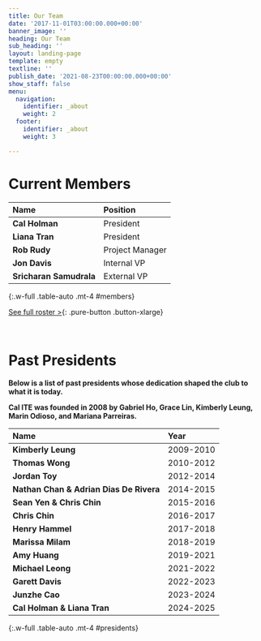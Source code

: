 ```yaml
---
title: Our Team
date: '2017-11-01T03:00:00.000+00:00'
banner_image: ''
heading: Our Team
sub_heading: ''
layout: landing-page
template: empty
textline: ''
publish_date: '2021-08-23T00:00:00.000+00:00'
show_staff: false
menu:
  navigation:
    identifier: _about
    weight: 2
  footer:
    identifier: _about
    weight: 3

---
```

# Current Members

|Name|Position|
|:---|:---|
|**Cal Holman**|President|
|**Liana Tran**|President|
|**Rob Rudy**|Project Manager|
|**Jon Davis**|Internal VP|
|**Sricharan Samudrala**|External VP|

{:.w-full .table-auto .mt-4 #members}

[See full roster >](https://callink.berkeley.edu/organization/ite){: .pure-button .button-xlarge}

<br>

# Past Presidents

**Below is a list of past presidents whose dedication shaped the club to what it is today.**

**Cal ITE was founded in 2008 by Gabriel Ho, Grace Lin, Kimberly Leung, Marin Odioso, and Mariana Parreiras.**


|Name|Year|
|:---|:---|
|**Kimberly Leung**|2009-2010|
|**Thomas Wong**|2010-2012|
|**Jordan Toy**|2012-2014|
|**Nathan Chan & Adrian Dias De Rivera**|2014-2015|
|**Sean Yen & Chris Chin**|2015-2016|
|**Chris Chin**|2016-2017|
|**Henry Hammel**|2017-2018|
|**Marissa Milam**|2018-2019|
|**Amy Huang**|2019-2021|
|**Michael Leong**|2021-2022|
|**Garett Davis**|2022-2023|
|**Junzhe Cao**|2023-2024|
|**Cal Holman & Liana Tran**|2024-2025|
{:.w-full .table-auto .mt-4 #presidents}


<link href="https://cdn.jsdelivr.net/npm/simple-datatables@latest/dist/style.css" rel="stylesheet" type="text/css">
<script src="https://cdn.jsdelivr.net/npm/simple-datatables@latest" type="text/javascript"></script>
<script>
let datamembers = new simpleDatatables.DataTable("#members", {
	searchable: false,
  fixedHeight: true,
  perPage: 100,
  perPageSelect: false,
  labels: {
    info: "",
  }
})
</script>
<script>
let datapresidents = new simpleDatatables.DataTable("#presidents", {
	searchable: false,
  fixedHeight: true,
  perPage: 100,
  perPageSelect: false,
  labels: {
    info: "",
  }
})
</script>
